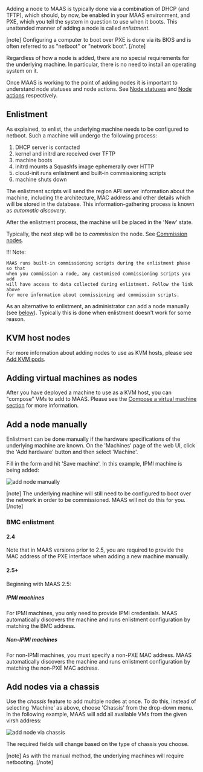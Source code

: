 Adding a node to MAAS is typically done via a combination of DHCP (and TFTP), which should, by now, be enabled in your MAAS environment, and PXE, which you tell the system in question to use when it boots. This unattended manner of adding a node is called *enlistment*.

[note] Configuring a computer to boot over PXE is done via its BIOS and is often referred to as "netboot" or "network boot". [/note]

Regardless of how a node is added, there are no special requirements for the underlying machine. In particular, there is no need to install an operating system on it.

Once MAAS is working to the point of adding nodes it is important to understand node statuses and node actions. See [Node statuses](intro-concepts.md#node-statuses) and [Node actions](intro-concepts.md#node-actions) respectively.

## Enlistment

As explained, to enlist, the underlying machine needs to be configured to netboot. Such a machine will undergo the following process:

1.  DHCP server is contacted
2.  kernel and initrd are received over TFTP
3.  machine boots
4.  initrd mounts a Squashfs image ephemerally over HTTP
5.  cloud-init runs enlistment and built-in commissioning scripts
6.  machine shuts down

The enlistment scripts will send the region API server information about the machine, including the architecture, MAC address and other details which will be stored in the database. This information-gathering process is known as *automatic discovery*.

After the enlistment process, the machine will be placed in the 'New' state.

Typically, the next step will be to *commission* the node. See [Commission nodes](nodes-commission.md).

!!! Note:

    MAAS runs built-in commissioning scripts during the enlistment phase so that
    when you commission a node, any customised commissioning scripts you add
    will have access to data collected during enlistment. Follow the link above
    for more information about commissioning and commission scripts.

As an alternative to enlistment, an administrator can add a node manually (see [below](#add-a-node-manually)). Typically this is done when enlistment doesn't work for some reason.

## KVM host nodes

For more information about adding nodes to use as KVM hosts, please see [Add KVM pods](manage-pods-webui.md#add-a-kvm-host).

## Adding virtual machines as nodes

After you have deployed a machine to use as a KVM host, you can "compose" VMs to add to MAAS. Please see the [Compose a virtual machine section](manage-pods-webui.md#compose-a-machine) for more information.

## Add a node manually

Enlistment can be done manually if the hardware specifications of the underlying machine are known. On the 'Machines' page of the web UI, click the 'Add hardware' button and then select 'Machine'.

Fill in the form and hit 'Save machine'. In this example, IPMI machine is being added:

![add node manually](../media/nodes-add__2.5_add-node-manually.png)

[note] The underlying machine will still need to be configured to boot over the network in order to be commissioned. MAAS will not do this for you. [/note]

### BMC enlistment

#### 2.4

Note that in MAAS versions prior to 2.5, you are required to provide the MAC address of the PXE interface when adding a new machine manually.

#### 2.5+

Beginning with MAAS 2.5:

##### IPMI machines

For IPMI machines, you only need to provide IPMI credentials. MAAS automatically discovers the machine and runs enlistment configuration by matching the BMC address.

##### Non-IPMI machines

For non-IPMI machines, you must specify a non-PXE MAC address. MAAS automatically discovers the machine and runs enlistment configuration by matching the non-PXE MAC address.

## Add nodes via a chassis

Use the *chassis* feature to add multiple nodes at once. To do this, instead of selecting 'Machine' as above, choose 'Chassis' from the drop-down menu. In the following example, MAAS will add all available VMs from the given virsh address:

![add node via chassis](../media/nodes-add__2.4_add-node-chassis.png)

The required fields will change based on the type of chassis you choose.

[note] As with the manual method, the underlying machines will require netbooting. [/note]

<!-- LINKS -->

